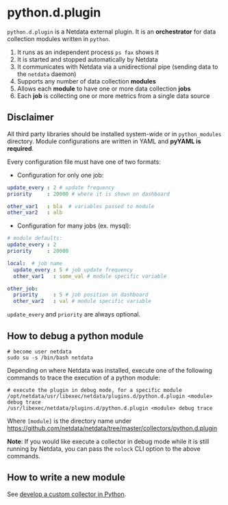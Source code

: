<!--
title: "python.d.plugin"
custom_edit_url: "https://github.com/netdata/netdata/edit/master/collectors/python.d.plugin/README.md"
sidebar_label: "python.d.plugin"
learn_status: "Published"
learn_topic_type: "Tasks"
learn_rel_path: "Developers/External plugins"
-->

# python.d.plugin

`python.d.plugin` is a Netdata external plugin. It is an **orchestrator** for data collection modules written in `python`.

1.  It runs as an independent process `ps fax` shows it
2.  It is started and stopped automatically by Netdata
3.  It communicates with Netdata via a unidirectional pipe (sending data to the `netdata` daemon)
4.  Supports any number of data collection **modules**
5.  Allows each **module** to have one or more data collection **jobs**
6.  Each **job** is collecting one or more metrics from a single data source

## Disclaimer

All third party libraries should be installed system-wide or in `python_modules` directory.
Module configurations are written in YAML and **pyYAML is required**.

Every configuration file must have one of two formats:

-   Configuration for only one job:

```yaml
update_every : 2 # update frequency
priority     : 20000 # where it is shown on dashboard

other_var1   : bla  # variables passed to module
other_var2   : alb
```

-   Configuration for many jobs (ex. mysql):

```yaml
# module defaults:
update_every : 2
priority     : 20000

local:  # job name
  update_every : 5 # job update frequency
  other_var1   : some_val # module specific variable

other_job:
  priority     : 5 # job position on dashboard
  other_var2   : val # module specific variable
```

`update_every` and `priority` are always optional.

## How to debug a python module

```
# become user netdata
sudo su -s /bin/bash netdata
```

Depending on where Netdata was installed, execute one of the following commands to trace the execution of a python module:

```
# execute the plugin in debug mode, for a specific module
/opt/netdata/usr/libexec/netdata/plugins.d/python.d.plugin <module> debug trace
/usr/libexec/netdata/plugins.d/python.d.plugin <module> debug trace
```

Where `[module]` is the directory name under <https://github.com/netdata/netdata/tree/master/collectors/python.d.plugin> 

**Note**: If you would like execute a collector in debug mode while it is still running by Netdata, you can pass the `nolock` CLI option to the above commands.

## How to write a new module

See [develop a custom collector in Python](https://github.com/netdata/netdata/edit/master/docs/guides/python-collector.md).
